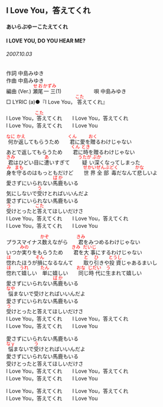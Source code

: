<style type="text/css">
	ruby{
	    ruby-position: over;
	}
	ruby > rt{font-size: 12px;color:red;}
	p{font:16px;font-size: '楷体'}
</style>
## I Love You，答えてくれ
#### あいらぶゆーこたえてくれ
#### I LOVE YOU, DO YOU HEAR ME?
###### 2007.10.03

作詞     中島みゆき　　　　　   
作曲      中島みゆき  　　　   
編曲 (Ver.) <ruby><rb>瀬尾</rb><rp>(</rp><rt>せお</rt><rp>)</rp></ruby><ruby><rb>一三</rb><rp>(</rp><rt>かずみ</rt><rp>)</rp></ruby>(1)　　　　　　
唄     中島みゆき      
□ LYRIC (a)●『I Love You， <ruby><rb>答</rb><rp>(</rp><rt>こた</rt><rp>)</rp></ruby>えてくれ』   
   
I Love You，<ruby><rb>答</rb><rp>(</rp><rt>こた</rt><rp>)</rp></ruby>えてくれ　　I Love You，答えてくれ   
I Love You，答えてくれ　　I Love You   
   
<ruby><rb>何</rb><rp>(</rp><rt>なに</rt><rp>)</rp></ruby>か<ruby><rb>返</rb><rp>(</rp><rt>かえ</rt><rp>)</rp></ruby>してもらうため　　<ruby><rb>君</rb><rp>(</rp><rt>くん</rt><rp>)</rp></ruby>に愛を<ruby><rb>贈</rb><rp>(</rp><rt>おく</rt><rp>)</rp></ruby>るわけじゃない   
あとで返してもらうため　　<ruby><rb>君</rb><rp>(</rp><rt>くん</rt><rp>)</rp></ruby>に<ruby><rb>時</rb><rp>(</rp><rt>とき</rt><rp>)</rp></ruby>を贈るわけじゃない   
<ruby><rb>君</rb><rp>(</rp><rt>きみ</rt><rp>)</rp></ruby>はひどい目に<ruby><rb>遭</rb><rp>(</rp><rt>あ</rt><rp>)</rp></ruby>いすぎて　　<ruby><rb>疑</rb><rp>(</rp><rt>うたが</rt><rp>)</rp></ruby>い<ruby><rb>深</rb><rp>(</rp><rt>ぶか</rt><rp>)</rp></ruby>くなってしまった   
<ruby><rb>身</rb><rp>(</rp><rt>み</rt><rp>)</rp></ruby>を<ruby><rb>守</rb><rp>(</rp><rt>まも</rt><rp>)</rp></ruby>るのはもっともだけど　　<ruby><rb>世界</rb><rp>(</rp><rt>せかい</rt><rp>)</rp></ruby><ruby><rb>全部</rb><rp>(</rp><rt>ぜんぶ</rt><rp>)</rp></ruby><ruby><rb>毒</rb><rp>(</rp><rt>どく</rt><rp>)</rp></ruby>だなんて<ruby><rb>悲</rb><rp>(</rp><rt>かな</rt><rp>)</rp></ruby>しいよ   
愛さずにいられない<ruby><rb>馬鹿</rb><rp>(</rp><rt>ばか</rt><rp>)</rp></ruby>もいる   
気にしないで<ruby><rb>受</rb><rp>(</rp><rt>う</rt><rp>)</rp></ruby>けとればいいんだよ   
愛さずにいられない馬鹿もいる   
<ruby><rb>受</rb><rp>(</rp><rt>う</rt><rp>)</rp></ruby>けとったと<ruby><rb>答</rb><rp>(</rp><rt>こた</rt><rp>)</rp></ruby>えてほしいだけさ   
I Love You，答えてくれ　　I Love You，答えてくれ   
I Love You，答えてくれ　　I Love You   
   
プラスマイナス<ruby><rb>数</rb><rp>(</rp><rt>かぞ</rt><rp>)</rp></ruby>えながら　　<ruby><rb>君</rb><rp>(</rp><rt>きみ</rt><rp>)</rp></ruby>をみつめるわけじゃない   
いつか<ruby><rb>実</rb><rp>(</rp><rt>みの</rt><rp>)</rp></ruby>りをもらうため　　<ruby><rb>君</rb><rp>(</rp><rt>きみ</rt><rp>)</rp></ruby>を<ruby><rb>大事</rb><rp>(</rp><rt>だいじ</rt><rp>)</rp></ruby>にするわけじゃない   
<ruby><rb>惚</rb><rp>(</rp><rt>ほ</rt><rp>)</rp></ruby>れたほうが<ruby><rb>損</rb><rp>(</rp><rt>そん</rt><rp>)</rp></ruby>になるなんて　　<ruby><rb>取</rb><rp>(</rp><rt>と</rt><rp>)</rp></ruby>り<ruby><rb>引</rb><rp>(</rp><rt>ひ</rt><rp>)</rp></ruby>きや<ruby><rb>投資</rb><rp>(</rp><rt>とうし</rt><rp>)</rp></ruby>じゃあるまいし   
<ruby><rb>惚</rb><rp>(</rp><rt>ほ</rt><rp>)</rp></ruby>れて<ruby><rb>嬉</rb><rp>(</rp><rt>うれ</rt><rp>)</rp></ruby>しい　<ruby><rb>単</rb><rp>(</rp><rt>たん</rt><rp>)</rp></ruby>に嬉しい　　<ruby><rb>同</rb><rp>(</rp><rt>おな</rt><rp>)</rp></ruby>じ<ruby><rb>時代</rb><rp>(</rp><rt>じだい</rt><rp>)</rp></ruby>に<ruby><rb>生</rb><rp>(</rp><rt>う</rt><rp>)</rp></ruby>まれて嬉しい   
愛さずにいられない<ruby><rb>馬鹿</rb><rp>(</rp><rt>ばか</rt><rp>)</rp></ruby>もいる   
<ruby><rb>悩</rb><rp>(</rp><rt>なや</rt><rp>)</rp></ruby>まないで受けとればいいんだよ   
愛さずにいられない馬鹿もいる   
<ruby><rb>受</rb><rp>(</rp><rt>う</rt><rp>)</rp></ruby>けとったと答えてほしいだけさ   
I Love You，答えてくれ　　I Love You，答えてくれ   
I Love You，答えてくれ　　I Love You   
   
愛さずにいられない馬鹿もいる   
<ruby><rb>悩</rb><rp>(</rp><rt>なｙ</rt><rp>)</rp></ruby>まないで<ruby><rb>受</rb><rp>(</rp><rt>う</rt><rp>)</rp></ruby>けとればいいんだよ   
愛さずにいられない馬鹿もいる   
受けとったと答えてほしいだけさ   
I Love You，答えてくれ　　I Love You，答えてくれ   
I Love You，答えてくれ　　I Love You   
   
I Love You，答えてくれ　　I Love You，答えてくれ   
I Love You，答えてくれ　　I Love You   